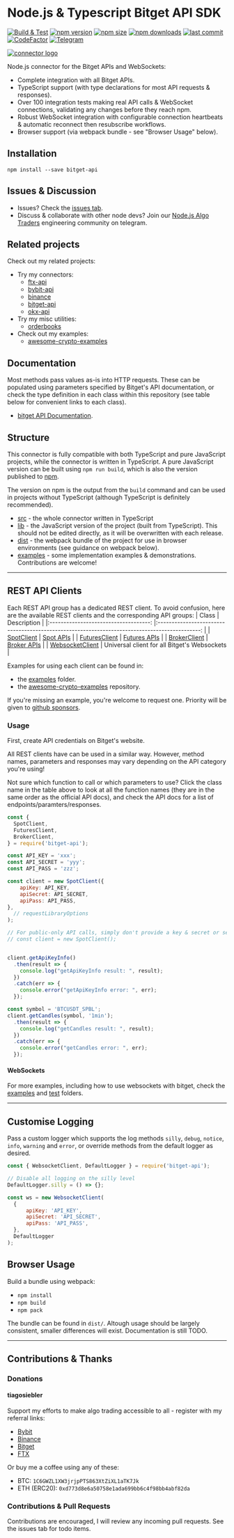 # Node.js & Typescript Bitget API SDK

[![Build & Test](https://github.com/tiagosiebler/bitget-api/actions/workflows/integrationtest.yml/badge.svg?branch=master)](https://github.com/tiagosiebler/bitget-api/actions/workflows/integrationtest.yml) [![npm version](https://img.shields.io/npm/v/bitget-api)][1] [![npm size](https://img.shields.io/bundlephobia/min/bitget-api/latest)][1] [![npm downloads](https://img.shields.io/npm/dt/bitget-api)][1]
[![last commit](https://img.shields.io/github/last-commit/tiagosiebler/bitget-api)][1]
[![CodeFactor](https://www.codefactor.io/repository/github/tiagosiebler/bitget-api/badge)](https://www.codefactor.io/repository/github/tiagosiebler/bitget-api) [![Telegram](https://img.shields.io/badge/chat-on%20telegram-blue.svg)](https://t.me/nodetraders)


[![connector logo](https://github.com/tiagosiebler/bitget-api/blob/master/docs/images/logo1.png?raw=true)][1]

[1]: https://www.npmjs.com/package/bitget-api


Node.js connector for the Bitget APIs and WebSockets:
- Complete integration with all Bitget APIs.
- TypeScript support (with type declarations for most API requests & responses).
- Over 100 integration tests making real API calls & WebSocket connections, validating any changes before they reach npm.
- Robust WebSocket integration with configurable connection heartbeats & automatic reconnect then resubscribe workflows.
- Browser support (via webpack bundle - see "Browser Usage" below).

## Installation
`npm install --save bitget-api`

## Issues & Discussion
- Issues? Check the [issues tab](https://github.com/tiagosiebler/bitget-api/issues).
- Discuss & collaborate with other node devs? Join our [Node.js Algo Traders](https://t.me/nodetraders) engineering community on telegram.

## Related projects
Check out my related projects:
- Try my connectors:
  - [ftx-api](https://www.npmjs.com/package/ftx-api)
  - [bybit-api](https://www.npmjs.com/package/bybit-api)
  - [binance](https://www.npmjs.com/package/binance)
  - [bitget-api](https://www.npmjs.com/package/bitget-api)
  - [okx-api](https://www.npmjs.com/package/okx-api)
- Try my misc utilities:
  - [orderbooks](https://www.npmjs.com/package/orderbooks)
- Check out my examples:
  - [awesome-crypto-examples](https://github.com/tiagosiebler/awesome-crypto-examples)

## Documentation
Most methods pass values as-is into HTTP requests. These can be populated using parameters specified by Bitget's API documentation, or check the type definition in each class within this repository (see table below for convenient links to each class).
- [bitget API Documentation](https://www.bitget.com/docs-v5/en/#rest-api).

## Structure
This connector is fully compatible with both TypeScript and pure JavaScript projects, while the connector is written in TypeScript. A pure JavaScript version can be built using `npm run build`, which is also the version published to [npm](https://www.npmjs.com/package/bitget-api).

The version on npm is the output from the `build` command and can be used in projects without TypeScript (although TypeScript is definitely recommended).
- [src](./src) - the whole connector written in TypeScript
- [lib](./lib) - the JavaScript version of the project (built from TypeScript). This should not be edited directly, as it will be overwritten with each release.
- [dist](./dist) - the webpack bundle of the project for use in browser environments (see guidance on webpack below).
- [examples](./examples) - some implementation examples & demonstrations. Contributions are welcome!

---

## REST API Clients
Each REST API group has a dedicated REST client. To avoid confusion, here are the available REST clients and the corresponding API groups:
|                         Class           |                                                                 Description                    |
|:------------------------------------:   |:---------------------------------------------------------------------------------------------: |
| [SpotClient](src/spot-client.ts)        | [Spot APIs](https://bitgetlimited.github.io/apidoc/en/spot/#introduction)                      |
| [FuturesClient](src/futures-client.ts)  | [Futures APIs](https://bitgetlimited.github.io/apidoc/en/mix/#introduction)                    |
| [BrokerClient](src/broker-client.ts)    | [Broker APIs](https://bitgetlimited.github.io/apidoc/en/broker/#introduction)                  |
| [WebsocketClient](src/websocket-client.ts)    | Universal client for all Bitget's Websockets                  |

Examples for using each client can be found in:
- the [examples](./examples) folder.
- the [awesome-crypto-examples](https://github.com/tiagosiebler/awesome-crypto-examples) repository.

If you're missing an example, you're welcome to request one. Priority will be given to [github sponsors](https://github.com/sponsors/tiagosiebler).


### Usage
First, create API credentials on Bitget's website.

All REST clients have can be used in a similar way. However, method names, parameters and responses may vary depending on the API category you're using!

Not sure which function to call or which parameters to use? Click the class name in the table above to look at all the function names (they are in the same order as the official API docs), and check the API docs for a list of endpoints/paramters/responses.

```javascript
const {
  SpotClient,
  FuturesClient,
  BrokerClient,
} = require('bitget-api');

const API_KEY = 'xxx';
const API_SECRET = 'yyy';
const API_PASS = 'zzz';

const client = new SpotClient({
    apiKey: API_KEY,
    apiSecret: API_SECRET,
    apiPass: API_PASS,
},
  // requestLibraryOptions
);

// For public-only API calls, simply don't provide a key & secret or set them to undefined
// const client = new SpotClient();


client.getApiKeyInfo()
  .then(result => {
    console.log("getApiKeyInfo result: ", result);
  })
  .catch(err => {
    console.error("getApiKeyInfo error: ", err);
  });

const symbol = 'BTCUSDT_SPBL';
client.getCandles(symbol, '1min');
  .then(result => {
    console.log("getCandles result: ", result);
  })
  .catch(err => {
    console.error("getCandles error: ", err);
  });
```

#### WebSockets

For more examples, including how to use websockets with bitget, check the [examples](./examples/) and [test](./test/) folders.

---

## Customise Logging
Pass a custom logger which supports the log methods `silly`, `debug`, `notice`, `info`, `warning` and `error`, or override methods from the default logger as desired.

```javascript
const { WebsocketClient, DefaultLogger } = require('bitget-api');

// Disable all logging on the silly level
DefaultLogger.silly = () => {};

const ws = new WebsocketClient(
  {
      apiKey: 'API_KEY',
      apiSecret: 'API_SECRET',
      apiPass: 'API_PASS',
  },
  DefaultLogger
);
```

## Browser Usage
Build a bundle using webpack:
- `npm install`
- `npm build`
- `npm pack`

The bundle can be found in `dist/`. Altough usage should be largely consistent, smaller differences will exist. Documentation is still TODO.

---

## Contributions & Thanks
### Donations
#### tiagosiebler
Support my efforts to make algo trading accessible to all - register with my referral links:
- [Bybit](https://www.bybit.com/en-US/register?affiliate_id=9410&language=en-US&group_id=0&group_type=1)
- [Binance](https://www.binance.com/en/register?ref=20983262)
- [Bitget](https://www.bitget.com/join/18504944)
- [FTX](https://ftx.com/referrals#a=ftxapigithub)

Or buy me a coffee using any of these:
- BTC: `1C6GWZL1XW3jrjpPTS863XtZiXL1aTK7Jk`
- ETH (ERC20): `0xd773d8e6a50758e1ada699bb6c4f98bb4abf82da`

### Contributions & Pull Requests
Contributions are encouraged, I will review any incoming pull requests. See the issues tab for todo items.
